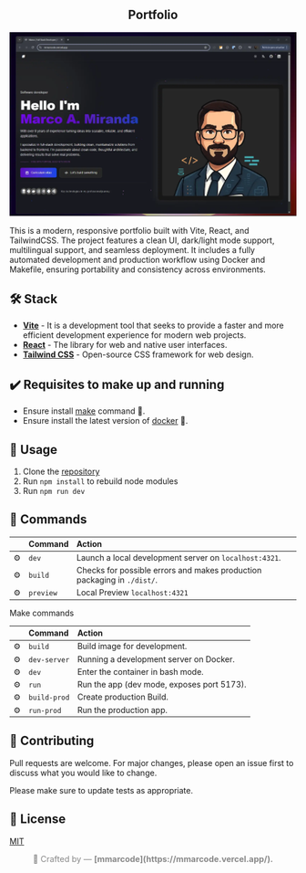 <div align="center">
<h2>
    Portfolio
</h2>
</div>

<img src="docs/portada-min.webp"></img>

This is a modern, responsive portfolio built with Vite, React, and TailwindCSS. The project features a clean UI, dark/light mode support, multilingual support, and seamless deployment. It includes a fully automated development and production workflow using Docker and Makefile, ensuring portability and consistency across environments.

## 🛠️ Stack

- [**Vite**](https://vite.dev/) - It is a development tool that seeks to provide a faster and more efficient development experience for modern web projects.
- [**React**](https://react.dev/) - The library for web and native user interfaces.
- [**Tailwind CSS**](https://tailwindcss.com/) - Open-source CSS framework for web design.

## ✔️ Requisites to make up and running

* Ensure install [make](https://www.gnu.org/software/make/manual/make.html) command 🏰.
* Ensure install the latest version of [docker](https://docs.docker.com/engine/install/) 🚢.

## 🚀 Usage

1. Clone the [repository](https://github.com/mmarcode/curriculum-vitae)
2. Run ```npm install``` to rebuild node modules
3. Run ```npm run dev```

## 🧞 Commands

|     | Command          | Action                                        |
| :-- | :--------------- | :-------------------------------------------- |
| ⚙️  | `dev`           | Launch a local development server on  `localhost:4321`.  |
| ⚙️  | `build`          | Checks for possible errors and makes production packaging in `./dist/`.      |
| ⚙️  | `preview`        | Local Preview `localhost:4321` |

Make commands

|     | Command          | Action                                        |
| :-- | :--------------- | :-------------------------------------------- |
| ⚙️  | `build`          | Build image for development.                 |
| ⚙️  | `dev-server`     | Running a development server on Docker.      |
| ⚙️  | `dev`            | Enter the container in bash mode.            |
| ⚙️  | `run`            | Run the app (dev mode, exposes port 5173).   |
| ⚙️  | `build-prod`     | Create production Build.                     |
| ⚙️  | `run-prod`       | Run the production app.                      |

## 🐙 Contributing

Pull requests are welcome. For major changes, please open an issue first
to discuss what you would like to change.

Please make sure to update tests as appropriate.


## 🔑 License

[MIT](LICENSE.txt)


<footer style="text-align:center; font-size:0.9rem; color:#888;">
  🌵 Crafted by — <strong>[mmarcode](https://mmarcode.vercel.app/).</strong>
</footer>
